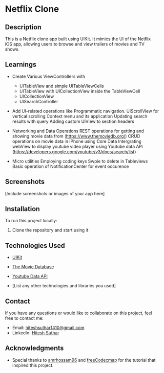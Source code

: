 # Netflix Clone

## Description
This is a Netflix clone app built using UIKit. It mimics the UI of the Netflix iOS app, allowing users to browse and view trailers of movies and TV shows.

## Learnings
- Create Various ViewControllers with
  - UITableView and simple UITableViewCells
  - UITableView with UICollectionView inside the TableViewCell
  - UICollectionView
  - UISearchController

- Add UI-related operations like
Programmatic navigation.
UIScrollView for vertical scrolling
Context menu and its application
Updating search results with query
Adding custom UIView to section headers
- Networking and Data Operations
REST operations for getting and showing movie data from (https://www.themoviedb.org/)
CRUD operations on movie data in iPhone using Core Data
Intergrating webView to display youtube video player using Youtube data APi (https://developers.google.com/youtube/v3/docs/search/list)
- Micro utilities
Employing coding keys
Swpie to delete in Tableviews
Basic operation of NotificationCenter for event occurence


## Screenshots
[Include screenshots or images of your app here]

## Installation
To run this project locally:

1. Clone the repository and start using it

## Technologies Used
- [UIKit](https://developer.apple.com/documentation/uikit)
- [The Movie Database](https://www.themoviedb.org/)
- [Youtube Data API](https://developers.google.com/youtube/v3/docs/search/list)

- [List any other technologies and libraries you used]

## Contact
If you have any questions or would like to collaborate on this project, feel free to contact me:
- Email: hiteshsuthar1410@gmail.com
- LinkedIn: [Hitesh Suthar](https://www.linkedin.com/in/hitesh-suthar-03558215a/)

## Acknowledgments
- Special thanks to [amrhossam96](https://github.com/amrhossam96) and [freeCodecmap](https://github.com/freeCodeCamp) for the tutorial that inspired this project.
